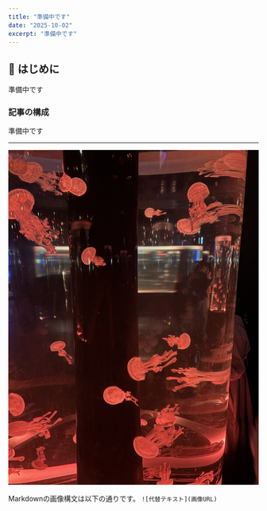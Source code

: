 ```yaml
---
title: "準備中です"
date: "2025-10-02"
excerpt: "準備中です"
---
```


## 🚀 はじめに

準備中です

### 記事の構成

準備中です

---

<!-- 💡 画像のファイル名を指定します -->
![ブログトップ画像の説明](/public/IMG_2785.jpeg)

Markdownの画像構文は以下の通りです。
`![代替テキスト](画像URL)`